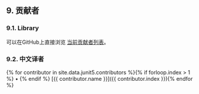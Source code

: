 ## 9. 贡献者

### 9.1. Library
可以在GitHub上直接浏览 [当前贡献者列表]({{junit5-repo}}/graphs/contributors)。

### 9.2. 中文译者

{% for contributor in site.data.junit5.contributors %}{% if forloop.index > 1 %} • {% endif %} [{{ contributor.name }}]({{ contributor.index }}){% endfor %}
